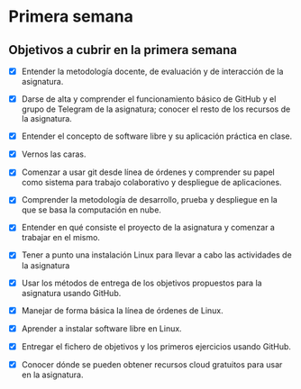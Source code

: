 # Primera semana

## Objetivos a cubrir en la primera semana

- [X] Entender la metodología docente, de evaluación y de interacción de la asignatura.

- [X] Darse de alta y comprender el funcionamiento básico de GitHub y el grupo de Telegram de la asignatura; conocer el resto de los recursos de la asignatura.

- [X] Entender el concepto de software libre y su aplicación práctica en clase.

- [X] Vernos las caras.

- [X] Comenzar a usar git desde línea de órdenes y comprender su papel como sistema para trabajo colaborativo y despliegue de aplicaciones.

- [X] Comprender la metodología de desarrollo, prueba y despliegue en la que se basa la computación en nube.

- [X] Entender en qué consiste el proyecto de la asignatura y comenzar a trabajar en el mismo.

- [X] Tener a punto una instalación Linux para llevar a cabo las actividades de la asignatura

- [X] Usar los métodos de entrega de los objetivos propuestos para la asignatura usando GitHub.

- [X] Manejar de forma básica la línea de órdenes de Linux.

- [X] Aprender a instalar software libre en Linux.

- [X] Entregar el fichero de objetivos y los primeros ejercicios usando GitHub.

- [X] Conocer dónde se pueden obtener recursos cloud gratuitos para usar en la asignatura.

